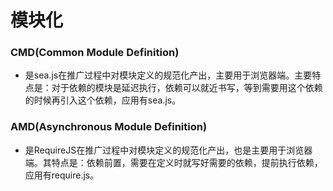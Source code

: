 # 模块化

### CMD(Common Module Definition)
  - 是sea.js在推广过程中对模块定义的规范化产出，主要用于浏览器端。主要特点是：对于依赖的模块是延迟执行，依赖可以就近书写，等到需要用这个依赖的时候再引入这个依赖，应用有sea.js。

### AMD(Asynchronous Module Definition)
  - 是RequireJS在推广过程中对模块定义的规范化产出，也是主要用于浏览器端。其特点是：依赖前置，需要在定义时就写好需要的依赖，提前执行依赖，应用有require.js。